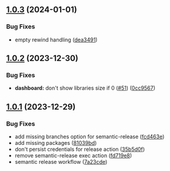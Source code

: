 ## [1.0.3](https://github.com/RaunoT/plex-rewind/compare/v1.0.2...v1.0.3) (2024-01-01)

### Bug Fixes

- empty rewind handling ([dea3491](https://github.com/RaunoT/plex-rewind/commit/dea3491200025dd43bffefd0bec99a0dd3ca6cea))

## [1.0.2](https://github.com/RaunoT/plex-rewind/compare/v1.0.1...v1.0.2) (2023-12-30)

### Bug Fixes

- **dashboard:** don't show libraries size if 0 ([#51](https://github.com/RaunoT/plex-rewind/issues/51)) ([0cc9567](https://github.com/RaunoT/plex-rewind/commit/0cc95672bbef709df3effc6dac8d849e30c2baee))

## [1.0.1](https://github.com/RaunoT/plex-rewind/compare/v1.0.0...v1.0.1) (2023-12-29)

### Bug Fixes

- add missing branches option for semantic-release ([fcd463e](https://github.com/RaunoT/plex-rewind/commit/fcd463eee8744a21eabd98cc25519bef32d10cb8))
- add missing packages ([81039bd](https://github.com/RaunoT/plex-rewind/commit/81039bd5ac4b0bcde40ae6afeb1d54fc16e1dd2d))
- don't persist credentials for release action ([35b5d0f](https://github.com/RaunoT/plex-rewind/commit/35b5d0fd04a8f037bcf4f016bdc4d059a9a10a32))
- remove semantic-release exec action ([fd719e8](https://github.com/RaunoT/plex-rewind/commit/fd719e810af122469771171ab77f4518c77806bb))
- semantic release workflow ([7a23cde](https://github.com/RaunoT/plex-rewind/commit/7a23cdeb8fc2a07fcbe5e57b6a9180348cb12ba0))
